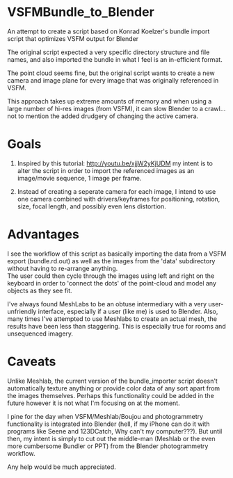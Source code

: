 VSFMBundle_to_Blender
=====================

An attempt to create a script based on Konrad Koelzer's bundle import script that optimizes VSFM output for Blender

The original script expected a very specific directory structure and file names, 
and also imported the bundle in what I feel is an in-efficient format.  

The point cloud seems fine, but the original script wants to create a new camera and image plane
for every image that was originally referenced in VSFM.  

This approach takes up extreme amounts of memory and when using a large number of hi-res images (from VSFM), 
it can slow Blender to a crawl... not to mention the added drudgery of changing the active camera.

Goals
=====

1. Inspired by this tutorial: http://youtu.be/xjjW2yKjUDM my intent is to alter the script
    in order to import the referenced images as an image/movie sequence, 1 image per frame.
    
2. Instead of creating a seperate camera for each image, I intend to use one camera combined with drivers/keyframes
    for positioning, rotation, size, focal length, and possibly even lens distortion.
    
Advantages
==========

I see the workflow of this script as basically importing the data from a VSFM export (bundle.rd.out)
  as well as the images from the 'data' subdirectory without having to re-arrange anything.  
  The user could then cycle through the images using left and right on the keyboard in order to 'connect the dots'
  of the point-cloud and model any objects as they see fit.  
  
I've always found MeshLabs to be an obtuse intermediary with a very user-unfriendly interface, especially if
  a user (like me) is used to Blender.  Also, many times I've attempted to use Meshlabs to create an actual mesh, 
  the results have been less than staggering.  This is especially true for rooms and unsequenced imagery.
  
Caveats
=======

Unlike Meshlab, the current version of the bundle_importer script doesn't automatically texture anything or provide
  color data of any sort apart from the images themselves.  Perhaps this functionality could be added in the future
  however it is not what I'm focusing on at the moment.
  
I pine for the day when VSFM/Meshlab/Boujou and photogrammetry functionality is integrated into Blender (hell, if 
  my iPhone can do it with programs like Seene and 123DCatch, Why can't my computer???).
  But until then, my intent is simply to cut out the middle-man (Meshlab or the even more cumbersome Bundler or PPT)
  from the Blender photogrammetry workflow.
  
  
Any help would be much appreciated.
